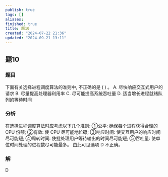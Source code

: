 ```yaml
---
publish: true
tags: []
aliases: 
finished: true
title: 题10
created: "2024-07-22 21:36"
updated: "2024-09-21 13:11"
---
```

## 题10
### 题目
下面有关选择进程调度算法的准则中, 不正确的是 ( ) 。
A. 尽快响应交互式用户的请求
B. 尽量提高处理器利用率
C. 尽可能提高系统吞吐量
D. 适当增长进程就绪队列的等待时间
### 分析
在选择进程调度算法时应考虑以下几个准则:
①公平: 确保每个进程获得合理的 CPU 份额;
②有效: 使 CPU 尽可能地忙碌;
③响应时间: 使交互用户的响应时间尽可能短;
④周转时间: 使批处理用户等待输出的时间尽可能短;
⑤吞吐量: 使单位时间处理的进程数尽可能最多。
由此可见选项 $\mathrm{D}$ 不正确。
### 解
D